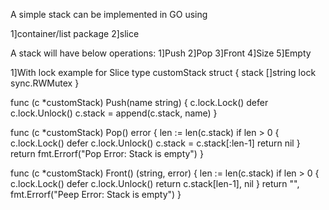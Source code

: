 A simple stack can be implemented in GO using

1]container/list package
2]slice

A stack will have below operations:
1]Push
2]Pop
3]Front
4]Size
5]Empty


1]With lock example for Slice
type customStack struct {
    stack []string
    lock  sync.RWMutex
}

func (c *customStack) Push(name string) {
    c.lock.Lock()
    defer c.lock.Unlock()
    c.stack = append(c.stack, name)
}

func (c *customStack) Pop() error {
    len := len(c.stack)
    if len > 0 {
        c.lock.Lock()
        defer c.lock.Unlock()
        c.stack = c.stack[:len-1]
        return nil
    }
    return fmt.Errorf("Pop Error: Stack is empty")
}

func (c *customStack) Front() (string, error) {
    len := len(c.stack)
    if len > 0 {
        c.lock.Lock()
        defer c.lock.Unlock()
        return c.stack[len-1], nil
    }
    return "", fmt.Errorf("Peep Error: Stack is empty")
}

